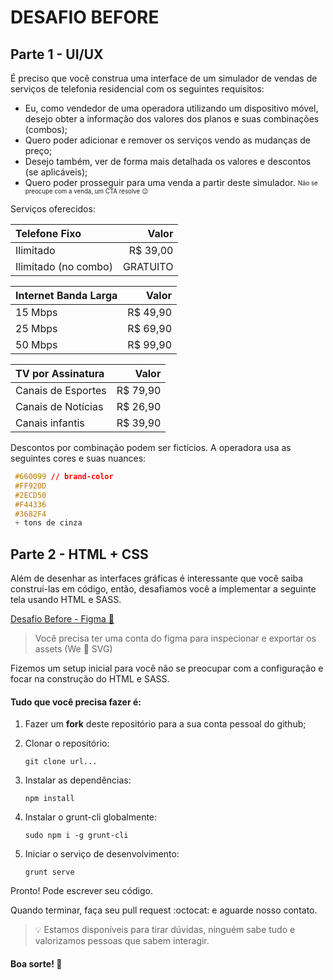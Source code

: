 # DESAFIO BEFORE

## Parte 1 - UI/UX

É preciso que você construa uma interface de um simulador de vendas de serviços de telefonia residencial com os seguintes requisitos:

* Eu, como vendedor de uma operadora utilizando um dispositivo móvel, desejo obter a informação dos valores dos planos e suas combinações (combos);
* Quero poder adicionar e remover os serviços vendo as mudanças de preço;
* Desejo também, ver de forma mais detalhada os valores e descontos (se aplicáveis);
* Quero poder prosseguir para uma venda a partir deste simulador. <sub><sup>Não se preocupe com a venda, um CTA resolve :wink:</sup></sub>

Serviços oferecidos:

| Telefone Fixo | Valor    |
| :------------ | --------:|
| Ilimitado     | R$ 39,00 |
| Ilimitado (no combo)  | GRATUITO |

| Internet Banda Larga | Valor    |
| :------------------- | --------:|
| 15 Mbps              | R$ 49,90 |
| 25 Mbps              | R$ 69,90 |
| 50 Mbps              | R$ 99,90 |

| TV por Assinatura    | Valor    |
| :------------------- | --------:|
| Canais de Esportes   | R$ 79,90 |
| Canais de Notícias   | R$ 26,90 |
| Canais infantis      | R$ 39,90 |

Descontos por combinação podem ser fictícios.
A operadora usa as seguintes cores e suas nuances:

  ```CSS
   #660099 // brand-color
   #FF920D
   #2ECD50
   #F44336
   #3682F4
   + tons de cinza
  ``` 


## Parte 2 - HTML + CSS

Além de desenhar as interfaces gráficas é interessante que você saiba construi-las em código, então, desafiamos você a implementar a seguinte tela usando HTML e SASS.

[Desafio Before - Figma :art:](https://www.figma.com/file/YmxTthj1kDiJIXerYaSp6zkX/Desafio_Before)
> Você precisa ter uma conta do figma para inspecionar e exportar os assets (We :sparkling_heart: SVG)

Fizemos um setup inicial para você não se preocupar com a configuração e focar na construção do HTML e SASS.

#### Tudo que você precisa fazer é:

1. Fazer um **fork** deste repositório para a sua conta pessoal do github;

2. Clonar o repositório:

    ``git clone url...``
    
3. Instalar as dependências:
    
    ``npm install``
    
4. Instalar o grunt-cli globalmente:
    
    ``sudo npm i -g grunt-cli``
    
5. Iniciar o serviço de desenvolvimento:

    ``grunt serve``

Pronto! Pode escrever seu código.

Quando terminar, faça seu pull request :octocat: e aguarde nosso contato.

> :bulb: Estamos disponíveis para tirar dúvidas, ninguém sabe tudo e valorizamos pessoas que sabem interagir.

#### Boa sorte! :beers:
